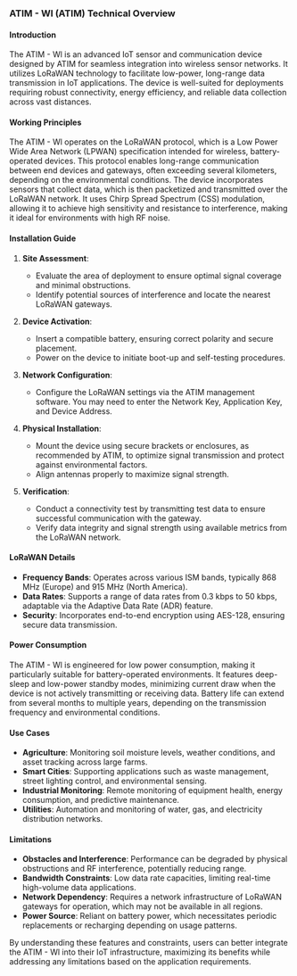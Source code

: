 ### ATIM - Wl (ATIM) Technical Overview

#### Introduction

The ATIM - Wl is an advanced IoT sensor and communication device designed by ATIM for seamless integration into wireless sensor networks. It utilizes LoRaWAN technology to facilitate low-power, long-range data transmission in IoT applications. The device is well-suited for deployments requiring robust connectivity, energy efficiency, and reliable data collection across vast distances.

#### Working Principles

The ATIM - Wl operates on the LoRaWAN protocol, which is a Low Power Wide Area Network (LPWAN) specification intended for wireless, battery-operated devices. This protocol enables long-range communication between end devices and gateways, often exceeding several kilometers, depending on the environmental conditions. The device incorporates sensors that collect data, which is then packetized and transmitted over the LoRaWAN network. It uses Chirp Spread Spectrum (CSS) modulation, allowing it to achieve high sensitivity and resistance to interference, making it ideal for environments with high RF noise.

#### Installation Guide

1. **Site Assessment**: 
   - Evaluate the area of deployment to ensure optimal signal coverage and minimal obstructions.
   - Identify potential sources of interference and locate the nearest LoRaWAN gateways.

2. **Device Activation**:
   - Insert a compatible battery, ensuring correct polarity and secure placement.
   - Power on the device to initiate boot-up and self-testing procedures.

3. **Network Configuration**:
   - Configure the LoRaWAN settings via the ATIM management software. You may need to enter the Network Key, Application Key, and Device Address.

4. **Physical Installation**:
   - Mount the device using secure brackets or enclosures, as recommended by ATIM, to optimize signal transmission and protect against environmental factors.
   - Align antennas properly to maximize signal strength.

5. **Verification**:
   - Conduct a connectivity test by transmitting test data to ensure successful communication with the gateway.
   - Verify data integrity and signal strength using available metrics from the LoRaWAN network.

#### LoRaWAN Details

- **Frequency Bands**: Operates across various ISM bands, typically 868 MHz (Europe) and 915 MHz (North America).
- **Data Rates**: Supports a range of data rates from 0.3 kbps to 50 kbps, adaptable via the Adaptive Data Rate (ADR) feature.
- **Security**: Incorporates end-to-end encryption using AES-128, ensuring secure data transmission.

#### Power Consumption

The ATIM - Wl is engineered for low power consumption, making it particularly suitable for battery-operated environments. It features deep-sleep and low-power standby modes, minimizing current draw when the device is not actively transmitting or receiving data. Battery life can extend from several months to multiple years, depending on the transmission frequency and environmental conditions.

#### Use Cases

- **Agriculture**: Monitoring soil moisture levels, weather conditions, and asset tracking across large farms.
- **Smart Cities**: Supporting applications such as waste management, street lighting control, and environmental sensing.
- **Industrial Monitoring**: Remote monitoring of equipment health, energy consumption, and predictive maintenance.
- **Utilities**: Automation and monitoring of water, gas, and electricity distribution networks.

#### Limitations

- **Obstacles and Interference**: Performance can be degraded by physical obstructions and RF interference, potentially reducing range.
- **Bandwidth Constraints**: Low data rate capacities, limiting real-time high-volume data applications.
- **Network Dependency**: Requires a network infrastructure of LoRaWAN gateways for operation, which may not be available in all regions.
- **Power Source**: Reliant on battery power, which necessitates periodic replacements or recharging depending on usage patterns.

By understanding these features and constraints, users can better integrate the ATIM - Wl into their IoT infrastructure, maximizing its benefits while addressing any limitations based on the application requirements.